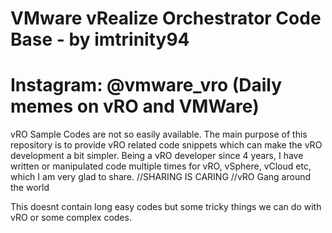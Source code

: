 # VMware vRealize Orchestrator Code Base - by imtrinity94
# Instagram: @vmware_vro (Daily memes on vRO and VMWare)
vRO Sample Codes are not so easily available.
The main purpose of this repository is to provide vRO related code snippets which can make the vRO development a bit simpler.
Being a vRO developer since 4 years, I have written or manipulated code multiple times for vRO, vSphere, vCloud etc, which I am very glad to share.
//SHARING IS CARING
//vRO Gang around the world

This doesnt contain long easy codes but some tricky things we can do with vRO or some complex codes.

